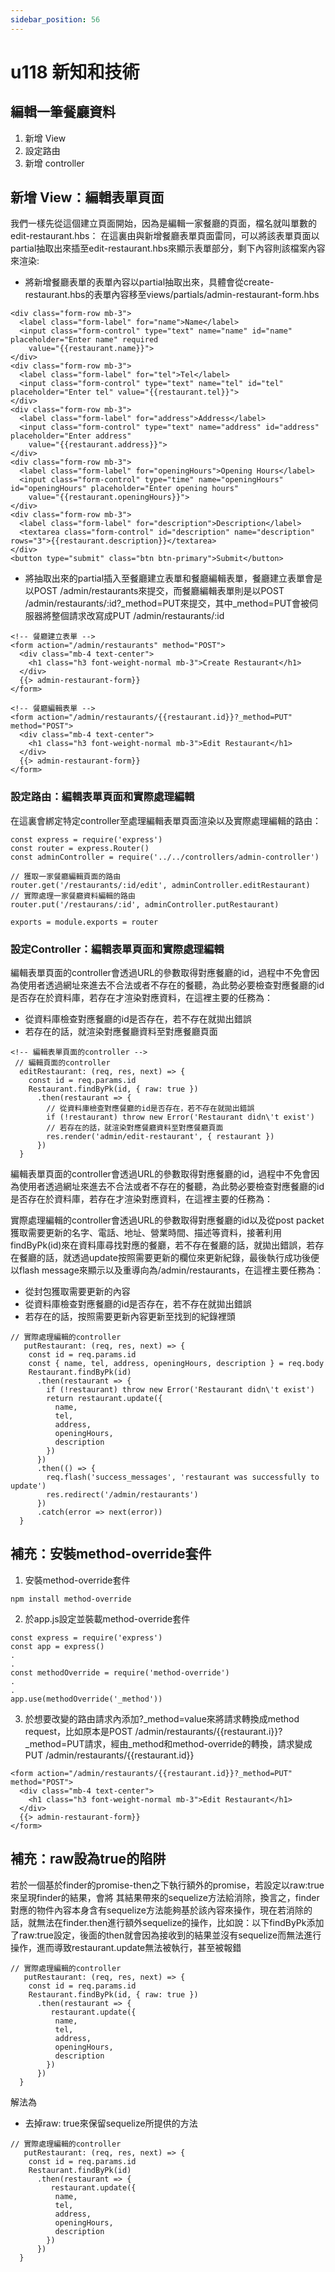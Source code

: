 ```yaml
---
sidebar_position: 56
---
```


# u118 新知和技術 


## 編輯一筆餐廳資料 
1. 新增 View
2. 設定路由
3. 新增 controller


## 新增 View：編輯表單頁面
我們一樣先從這個建立頁面開始，因為是編輯一家餐廳的頁面，檔名就叫單數的 edit-restaurant.hbs：
在這裏由與新增餐廳表單頁面雷同，可以將該表單頁面以partial抽取出來插至edit-restaurant.hbs來顯示表單部分，剩下內容則該檔案內容來渲染:

  - 將新增餐廳表單的表單內容以partial抽取出來，具體會從create-restaurant.hbs的表單內容移至views/partials/admin-restaurant-form.hbs
  ```
  <div class="form-row mb-3">
    <label class="form-label" for="name">Name</label>
    <input class="form-control" type="text" name="name" id="name" placeholder="Enter name" required
      value="{{restaurant.name}}">
  </div>
  <div class="form-row mb-3">
    <label class="form-label" for="tel">Tel</label>
    <input class="form-control" type="text" name="tel" id="tel" placeholder="Enter tel" value="{{restaurant.tel}}">
  </div>
  <div class="form-row mb-3">
    <label class="form-label" for="address">Address</label>
    <input class="form-control" type="text" name="address" id="address" placeholder="Enter address"
      value="{{restaurant.address}}">
  </div>
  <div class="form-row mb-3">
    <label class="form-label" for="openingHours">Opening Hours</label>
    <input class="form-control" type="time" name="openingHours" id="openingHours" placeholder="Enter opening hours"
      value="{{restaurant.openingHours}}">
  </div>
  <div class="form-row mb-3">
    <label class="form-label" for="description">Description</label>
    <textarea class="form-control" id="description" name="description" rows="3">{{restaurant.description}}</textarea>
  </div>
  <button type="submit" class="btn btn-primary">Submit</button>
  ```
  - 將抽取出來的partial插入至餐廳建立表單和餐廳編輯表單，餐廳建立表單會是以POST /admin/restaurants來提交，而餐廳編輯表單則是以POST /admin/restaurants/:id?_method=PUT來提交，其中_method=PUT會被伺服器將整個請求改寫成PUT /admin/restaurants/:id
  ```
  <!-- 餐廳建立表單 -->
  <form action="/admin/restaurants" method="POST">
    <div class="mb-4 text-center">
      <h1 class="h3 font-weight-normal mb-3">Create Restaurant</h1>
    </div>
    {{> admin-restaurant-form}}
  </form>
  ```

  ```
  <!-- 餐廳編輯表單 -->
  <form action="/admin/restaurants/{{restaurant.id}}?_method=PUT" method="POST">
    <div class="mb-4 text-center">
      <h1 class="h3 font-weight-normal mb-3">Edit Restaurant</h1>
    </div>
    {{> admin-restaurant-form}}
  </form>
  ```
### 設定路由：編輯表單頁面和實際處理編輯
在這裏會綁定特定controller至處理編輯表單頁面渲染以及實際處理編輯的路由：
```
const express = require('express')
const router = express.Router()
const adminController = require('../../controllers/admin-controller')

// 獲取一家餐廳編輯頁面的路由
router.get('/restaurants/:id/edit', adminController.editRestaurant)
// 實際處理一家餐廳資料編輯的路由
router.put('/restaurans/:id', adminController.putRestaurant)

exports = module.exports = router
```
### 設定Controller：編輯表單頁面和實際處理編輯

編輯表單頁面的controller會透過URL的參數取得對應餐廳的id，過程中不免會因為使用者透過網址來進去不合法或者不存在的餐聽，為此勢必要檢查對應餐廳的id是否存在於資料庫，若存在才渲染對應資料，在這裡主要的任務為：
  - 從資料庫檢查對應餐廳的id是否存在，若不存在就拋出錯誤
  - 若存在的話，就渲染對應餐廳資料至對應餐廳頁面
```
<!-- 編輯表單頁面的controller -->
 // 編輯頁面的controller
  editRestaurant: (req, res, next) => {
    const id = req.params.id
    Restaurant.findByPk(id, { raw: true })
      .then(restaurant => {
        // 從資料庫檢查對應餐廳的id是否存在，若不存在就拋出錯誤
        if (!restaurant) throw new Error('Restaurant didn\'t exist')
        // 若存在的話，就渲染對應餐廳資料至對應餐廳頁面
        res.render('admin/edit-restaurant', { restaurant })
      })
  }
```
編輯表單頁面的controller會透過URL的參數取得對應餐廳的id，過程中不免會因為使用者透過網址來進去不合法或者不存在的餐聽，為此勢必要檢查對應餐廳的id是否存在於資料庫，若存在才渲染對應資料，在這裡主要的任務為：

實際處理編輯的controller會透過URL的參數取得對應餐廳的id以及從post packet獲取需要更新的名字、電話、地址、營業時間、描述等資料，接著利用findByPk(id)來在資料庫尋找對應的餐廳，若不存在餐廳的話，就拋出錯誤，若存在餐廳的話，就透過update按照需要更新的欄位來更新紀錄，最後執行成功後便以flash message來顯示以及重導向為/admin/restaurants，在這裡主要任務為：
  - 從封包獲取需要更新的內容
  - 從資料庫檢查對應餐廳的id是否存在，若不存在就拋出錯誤
  - 若存在的話，按照需要更新內容更新至找到的紀錄裡頭
```
// 實際處理編輯的controller
   putRestaurant: (req, res, next) => {
    const id = req.params.id
    const { name, tel, address, openingHours, description } = req.body
    Restaurant.findByPk(id)
      .then(restaurant => {
        if (!restaurant) throw new Error('Restaurant didn\'t exist')
        return restaurant.update({
          name,
          tel,
          address,
          openingHours,
          description
        })
      })
      .then(() => {
        req.flash('success_messages', 'restaurant was successfully to update')
        res.redirect('/admin/restaurants')
      })
      .catch(error => next(error))
  }
```



## 補充：安裝method-override套件
1. 安裝method-override套件
```
npm install method-override
```

2. 於app.js設定並裝載method-override套件
```
const express = require('express')
const app = express()
.
.
const methodOverride = require('method-override')
.
.
app.use(methodOverride('_method'))
```
3. 於想要改變的路由請求內添加?_method=value來將請求轉換成method request，比如原本是POST  /admin/restaurants/\{\{restaurant.i\}\}?_method=PUT請求，經由_method和method-override的轉換，請求變成PUT /admin/restaurants/\{\{restaurant.id\}\}
```
<form action="/admin/restaurants/{{restaurant.id}}?_method=PUT" method="POST">
  <div class="mb-4 text-center">
    <h1 class="h3 font-weight-normal mb-3">Edit Restaurant</h1>
  </div>
  {{> admin-restaurant-form}}
</form>
```

## 補充：raw設為true的陷阱

若於一個基於finder的promise-then之下執行額外的promise，若設定以raw:true來呈現finder的結果，會將
其結果帶來的sequelize方法給消除，換言之，finder對應的物件內容本身含有sequelize方法能夠基於該內容來操作，現在若消除的話，就無法在finder.then進行額外sequelize的操作，比如說：以下findByPk添加了raw:true設定，後面的then就會因為接收到的結果並沒有sequelize而無法進行操作，進而導致restaurant.update無法被執行，甚至被報錯
```
// 實際處理編輯的controller
   putRestaurant: (req, res, next) => {
    const id = req.params.id
    Restaurant.findByPk(id, { raw: true })
      .then(restaurant => {
         restaurant.update({
          name,
          tel,
          address,
          openingHours,
          description
        })
      })
  }
```

解法為
  - 去掉raw: true來保留sequelize所提供的方法

```
// 實際處理編輯的controller
   putRestaurant: (req, res, next) => {
    const id = req.params.id
    Restaurant.findByPk(id)
      .then(restaurant => {
         restaurant.update({
          name,
          tel,
          address,
          openingHours,
          description
        })
      })
  }
```
